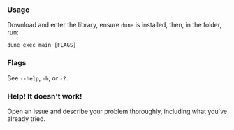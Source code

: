 ### Usage
Download and enter the library, ensure `dune` is installed, then, in the folder, run:
```
dune exec main [FLAGS]
```

### Flags
See `--help`, `-h`, or `-?`.

### Help! It doesn't work!
Open an issue and describe your problem thoroughly, including what you've already tried.
